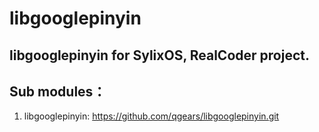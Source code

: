 #  libgooglepinyin

## libgooglepinyin for SylixOS, RealCoder project.

## Sub modules：
1. libgooglepinyin: https://github.com/qgears/libgooglepinyin.git
